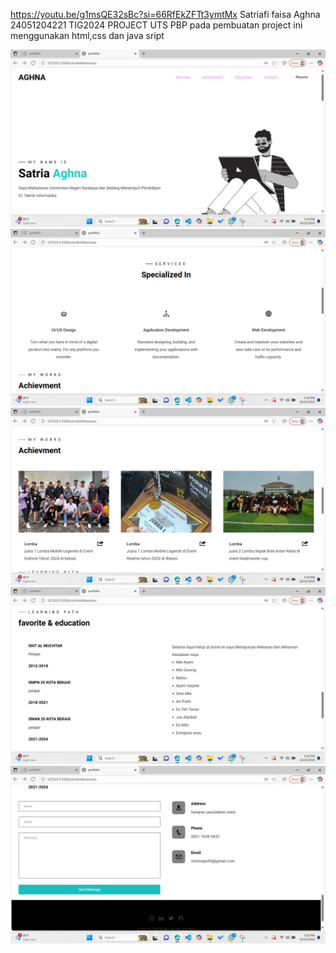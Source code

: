https://youtu.be/g1msQE32sBc?si=66RfEkZFTt3ymtMx
Satriafi faisa Aghna 24051204221 TIG2024 PROJECT UTS PBP 
pada pembuatan project ini menggunakan html,css dan java sript

![alt teks](https://github.com/aghna-create/portfoliojj/blob/main/png1.jpg.png?raw=true)
![alt teks](https://github.com/aghna-create/portfoliojj/blob/main/png2.jpg.png?raw=true)
![alt teks](https://github.com/aghna-create/portfoliojj/blob/main/png3.jpg.png?raw=true)
![alt teks](https://github.com/aghna-create/portfoliojj/blob/main/png4.jpg.png?raw=true)
![alt teks](https://github.com/aghna-create/portfoliojj/blob/main/png5.jpg.png?raw=true)
